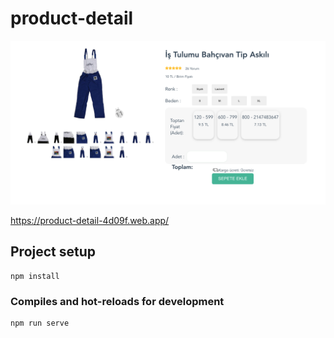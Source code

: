 
# product-detail

![ProductDetail](src/assets/product-detail.png)

https://product-detail-4d09f.web.app/

## Project setup
```
npm install
```

### Compiles and hot-reloads for development
```
npm run serve
```

